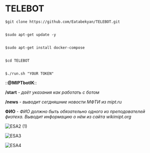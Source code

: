 # TELEBOT
```
$git clone https://github.com/Eatabekyan/TELEBOT.git


$sudo apt-get update -y


$sudo apt-get install docker-compose


$cd TELEBOT


$./run.sh "YOUR TOKEN"
```

::**@MIPTbotIK**::

**/start** - *даёт указания как работать с ботом*

**/news** - *выводит сегдняшние новости МФТИ из mipt.ru*

**ФИО** - *ФИО должно быть обязательно одного из преподователей физтеха. Выводит информацию о нём из сайта wikimipt.org*



![ESA2 (1)](https://user-images.githubusercontent.com/99883201/169433326-0ed980ae-00b8-4a11-8fdd-f774e800578a.png)

![ESA3](https://user-images.githubusercontent.com/99883201/169433398-5713f264-c16a-48dc-ac17-5067f97b2c52.png)


![ESA4](https://user-images.githubusercontent.com/99883201/169433421-0697725f-2f2b-4b42-b4e3-3c9e10f3338c.png)


